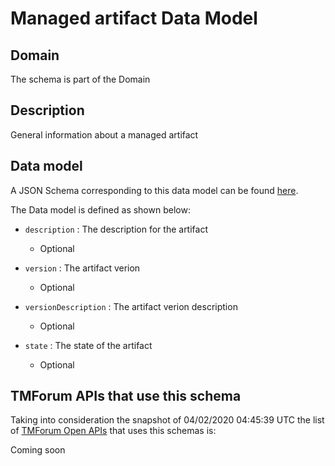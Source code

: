 # Managed artifact Data Model

## Domain

The  schema is part of the  Domain

## Description

General information about a managed artifact

## Data model

A JSON Schema corresponding to this data model can be found
[here](https://github.com/tmforum-rand/schemas/blob/candidates/Common/ManagedArtifact.schema.json).

The Data model is defined as shown below:
- `description` : The description for the artifact

  - Optional

- `version` : The artifact verion

  - Optional

- `versionDescription` : The artifact verion description

  - Optional

- `state` : The state of the artifact

  - Optional





## TMForum APIs that use this schema

Taking into consideration the snapshot of 04/02/2020 04:45:39 UTC the list of [TMForum Open APIs](https://www.tmforum.org/open-apis/) that uses this schemas is:

Coming soon